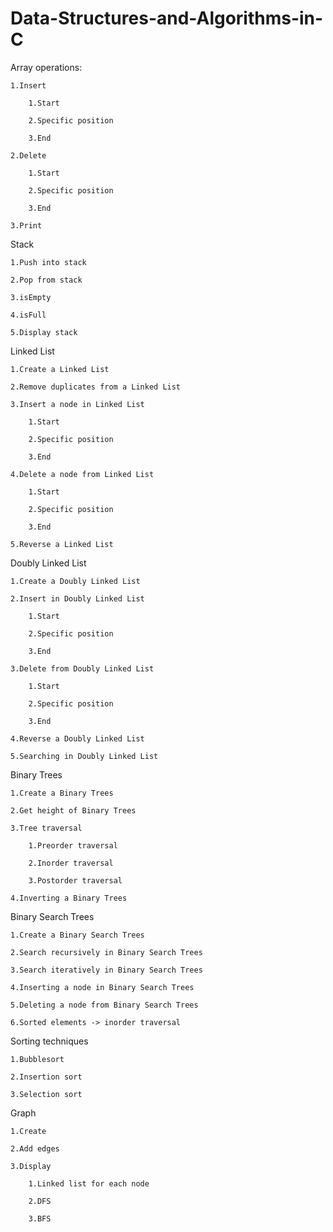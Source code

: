 # Data-Structures-and-Algorithms-in-C

Array operations:

    1.Insert
    
        1.Start
        
        2.Specific position
        
        3.End
    
    2.Delete
    
        1.Start
        
        2.Specific position
        
        3.End
    
    3.Print
  
Stack

    1.Push into stack

    2.Pop from stack

    3.isEmpty

    4.isFull

    5.Display stack
  
Linked List

    1.Create a Linked List
    
    2.Remove duplicates from a Linked List
    
    3.Insert a node in Linked List
        
        1.Start
        
        2.Specific position
        
        3.End
    
    4.Delete a node from Linked List
    
        1.Start
        
        2.Specific position
        
        3.End
    
    5.Reverse a Linked List
  
Doubly Linked List

    1.Create a Doubly Linked List

    2.Insert in Doubly Linked List
    
        1.Start
        
        2.Specific position
        
        3.End

    3.Delete from Doubly Linked List
    
        1.Start
        
        2.Specific position
        
        3.End

    4.Reverse a Doubly Linked List

    5.Searching in Doubly Linked List
  
Binary Trees

    1.Create a Binary Trees
    
    2.Get height of Binary Trees
    
    3.Tree traversal 
    
        1.Preorder traversal
        
        2.Inorder traversal
        
        3.Postorder traversal
      
    4.Inverting a Binary Trees
  
Binary Search Trees

    1.Create a Binary Search Trees
    
    2.Search recursively in Binary Search Trees
    
    3.Search iteratively in Binary Search Trees
    
    4.Inserting a node in Binary Search Trees
    
    5.Deleting a node from Binary Search Trees
    
    6.Sorted elements -> inorder traversal
  
Sorting techniques

    1.Bubblesort
    
    2.Insertion sort
    
    3.Selection sort
    
Graph

    1.Create
    
    2.Add edges
    
    3.Display
    
        1.Linked list for each node
        
        2.DFS
        
        3.BFS

  
  
